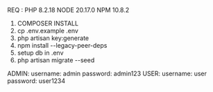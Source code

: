 REQ :
PHP 8.2.18
NODE 20.17.0
NPM 10.8.2

1. COMPOSER INSTALL
2. cp .env.example .env
3. php artisan key:generate
4. npm install --legacy-peer-deps
5. setup db in .env
6. php artisan migrate --seed

ADMIN:
    username: admin
    password: admin123
USER:
    username: user
    password: user1234